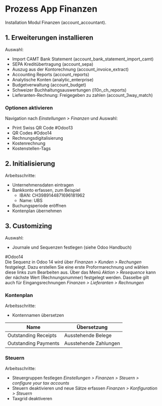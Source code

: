 # Prozess App Finanzen
Installation Modul Finanzen (account_accountant).

## 1. Erweiterungen installieren

Auswahl:
* Import CAMT Bank Statement (account_bank_statement_import_camt)
* SEPA Kreditübertragung (account_sepa)
* Auszug aus der Kontorechnung (account_invoice_extract)
* Accounting Reports (account_reports)
* Analytische Konten (analytic_enterprise)
* Budgetverwaltung (account_budget)
* Schweizer Buchhaltungsauswertungen (l10n_ch_reports)
* Lieferanten-Rechnung: Freigegeben zu zahlen (account_3way_match)

### Optionen aktivieren
Navigation nach *Einstellungen > Finanzen* und Auswahl:
* Print Swiss QR Code #Odoo13 
* QR Codes #Odoo14
* Rechnungsdigitalisierung
* Kostenrechnung
* Kostenstellen-Tags

## 2. Initialisierung

Arbeitsschritte:
*  Unternehmensdaten eintragen
*  Bankkonto erfassen, zum Beispiel
	*  IBAN: CH3989144871696181962
	*  Name: UBS
*  Buchungsperiode eröffnen
*  Kontenplan übernehmen

## 3. Customizing
Auswahl:
* Journale und Sequenzen festlegen (siehe Odoo Handbuch)

#Odoo14  
Die Sequenz in Odoo 14 wird über *Finanzen > Kunden > Rechungen* festgelegt. Dazu erstellen Sie eine erste Proformarechnung und wählen diese links zum Bearbeiten aus. Über das Menü *Aktion > Resequence* kann der nächste Wert (Rechnungsnummer) festgelegt werden. Dasselbe gilt auch für Eingangsrechnungen *Finanzen > Lieferanten > Rechnungen*

### Kontenplan

Arbeitsschritte:
* Kontennamen übersetzen

Name | Übersetzung
-|-
Outstanding Receipts | Ausstehende Belege
Outstanding Payments | Ausstehende Zahlungen

### Steuern

Arbeitsschritte:
* Steuergruppen festlegen *Einstellungen > Finanzen > Steuern > configure your tax accounts*
* Steuern deaktivieren und neue Sätze erfassen *Finanzen > Konfiguration > Steuern*
* Taxgrid deaktiveren